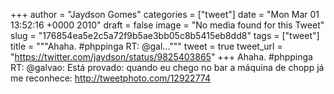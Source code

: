
+++
author = "Jaydson Gomes"
categories = ["tweet"]
date = "Mon Mar 01 13:52:16 +0000 2010"
draft = false
image = "No media found for this Tweet"
slug = "176854ea5e2c5a72f9b5ae3bb05c8b5415eb8dd8"
tags = ["tweet"]
title = """Ahaha. #phppinga RT: @gal..."""
tweet = true
tweet_url = "https://twitter.com/jaydson/status/9825403865"
+++
Ahaha. #phppinga RT: @galvao: Está provado: quando eu chego no bar a máquina de chopp já me reconhece:  http://tweetphoto.com/12922774
